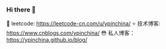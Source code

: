 ### Hi there 👋

<!--
**ypinchina/ypinchina** is a ✨ _special_ ✨ repository because its `README.md` (this file) appears on your GitHub profile.

Here are some ideas to get you started:

- 🔭 I’m currently working on ...
- 🌱 I’m currently learning ...
- 👯 I’m looking to collaborate on ...
- 🤔 I’m looking for help with ...
- 💬 Ask me about ...
- 📫 How to reach me: ...
- 😄 Pronouns: ...
- ⚡ Fun fact: ...
-->

:love_letter: leetcode: https://leetcode-cn.com/u/ypinchina/
:star: 技术博客: https://www.cnblogs.com/ypinchina/
:flushed: 私人博客：https://ypinchina.github.io/blog/
